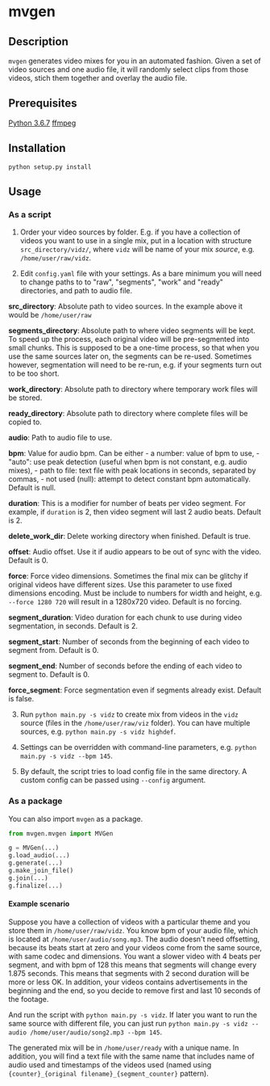 # mvgen

## Description
`mvgen` generates video mixes for you in an automated fashion. Given a set of video sources
and one audio file, it will randomly select clips from those videos, stich them together and overlay the audio file.

## Prerequisites
[Python 3.6.7](https://www.python.org/downloads/)
[ffmpeg](https://www.ffmpeg.org/)

## Installation
`python setup.py install`

## Usage
### As a script

1. Order your video sources by folder. E.g. if you have a collection of videos you want to use in a single mix, put in a location with structure `src_directory/vidz/`, where `vidz` will be name of your mix *source*, e.g. `/home/user/raw/vidz`.

2. Edit `config.yaml` file with your settings. As a bare minimum you will need to change paths to to "raw", "segments", "work" and "ready" directories, and path to audio file.

**src_directory**: Absolute path to video sources. In the example above it would be `/home/user/raw`

**segments_directory**: Absolute path to where video segments will be kept. To speed up the process, each original video will be pre-segmented into small chunks. This is supposed to be a one-time process, so that when you use the same sources later on, the segments can be re-used. Sometimes however, segmentation will need to be re-run, e.g. if your segments turn out to be too short.

**work_directory**: Absolute path to directory where temporary work files will be stored.

**ready_directory**: Absolute path to directory where complete files will be copied to.

**audio**: Path to audio file to use.

**bpm**: Value for audio bpm. Can be either
    - a number: value of bpm to use,
    - "auto": use peak detection (useful when bpm is not constant, e.g. audio mixes),
    - path to file: text file with peak locations in seconds, separated by commas,
    - not used (null): attempt to detect constant bpm automatically.
Default is null.

**duration**: This is a modifier for number of beats per video segment. For example, if `duration` is 2, then video segment will last 2 audio beats. Default is 2.

**delete_work_dir**: Delete working directory when finished. Default is true.

**offset**: Audio offset. Use it if audio appears to be out of sync with the video. Default is 0.

**force**: Force video dimensions. Sometimes the final mix can be glitchy if original videos have different sizes. Use this parameter to use fixed dimensions encoding. Must be include to numbers for width and height, e.g. `--force 1280 720` will result in a 1280x720 video. Default is no forcing.

**segment_duration**: Video duration for each chunk to use during video segmentation, in seconds. Default is 2.

**segment_start**: Number of seconds from the beginning of each video to segment from. Default is 0.

**segment_end**: Number of seconds before the ending of each video to segment to. Default is 0.

**force_segment**: Force segmentation even if segments already exist. Default is false.

3. Run `python main.py -s vidz` to create mix from videos in the `vidz` source (files in the `/home/user/raw/viz` folder). You can have multiple sources, e.g. `python main.py -s vidz highdef`.

4. Settings can be overridden with command-line parameters, e.g. `python main.py -s vidz --bpm 145`.

5. By default, the script tries to load config file in the same directory. A custom config can be passed using `--config` argument.

### As a package
You can also import `mvgen` as a package.
```python
from mvgen.mvgen import MVGen

g = MVGen(...)
g.load_audio(...)
g.generate(...)
g.make_join_file()
g.join(...)
g.finalize(...)
```
#### Example scenario

Suppose you have a collection of videos with a particular theme and you store them in `/home/user/raw/vidz`. You know bpm of your audio file, which is located at `/home/user/audio/song.mp3`. The audio doesn't need offsetting, because its beats start at zero and your videos come from the same source, with same codec and dimensions. You want a slower video with 4 beats per segment, and with bpm of 128 this means that segments will change every 1.875 seconds. This means that segments with 2 second duration will be more or less OK. In addition, your videos contains advertisements in the beginning and the end, so you decide to remove first and last 10 seconds of the footage.

And run the script with `python main.py -s vidz`. If later you want to run the same source with different file, you can just run `python main.py -s vidz --audio /home/user/audio/song2.mp3 --bpm 145`.

The generated mix will be in `/home/user/ready` with a unique name. In addition, you will find a text file with the same name that includes name of audio used and timestamps of the videos used (named using `{counter}_{original filename}_{segment_counter}` pattern).


